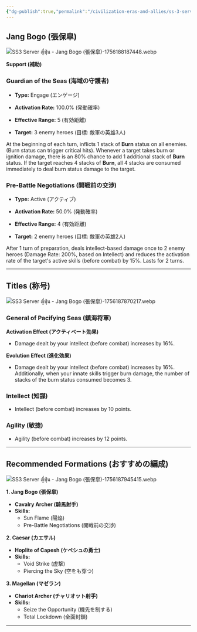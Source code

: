```yaml
---
{"dg-publish":true,"permalink":"/civilization-eras-and-allies/ss-3-server-jang-bogo/","tags":["#fleetingnote","Server-ญี่ปุ่น"]}
---
```


## Jang Bogo (張保皐)

![SS3 Server ญี่ปุ่น - Jang Bogo (張保皐)-1756188187448.webp](/img/user/_attachments/SS3%20Server%20%E0%B8%8D%E0%B8%B5%E0%B9%88%E0%B8%9B%E0%B8%B8%E0%B9%88%E0%B8%99%20-%20Jang%20Bogo%20(%E5%BC%B5%E4%BF%9D%E7%9A%90)-1756188187448.webp)

**Support (補助)**
### **Guardian of the Seas (海域の守護者)**

- **Type:** Engage (エンゲージ)

- **Activation Rate:** 100.0% (発動確率)

- **Effective Range:** 5 (有効距離)

- **Target:** 3 enemy heroes (目標: 敵軍の英雄3人)

At the beginning of each turn, inflicts 1 stack of **Burn** status on all enemies. (Burn status can trigger critical hits). Whenever a target takes burn or ignition damage, there is an 80% chance to add 1 additional stack of **Burn** status. If the target reaches 4 stacks of **Burn**, all 4 stacks are consumed immediately to deal burn status damage to the target.

### **Pre-Battle Negotiations (開戦前の交渉)**

- **Type:** Active (アクティブ)

- **Activation Rate:** 50.0% (発動確率)

- **Effective Range:** 4 (有効距離)

- **Target:** 2 enemy heroes (目標: 敵軍の英雄2人)

After 1 turn of preparation, deals intellect-based damage once to 2 enemy heroes (Damage Rate: 200%, based on Intellect) and reduces the activation rate of the target's active skills (before combat) by 15%. Lasts for 2 turns.

---
## Titles (称号)

![SS3 Server ญี่ปุ่น - Jang Bogo (張保皐)-1756187870217.webp](/img/user/_attachments/SS3%20Server%20%E0%B8%8D%E0%B8%B5%E0%B9%88%E0%B8%9B%E0%B8%B8%E0%B9%88%E0%B8%99%20-%20Jang%20Bogo%20(%E5%BC%B5%E4%BF%9D%E7%9A%90)-1756187870217.webp)

### General of Pacifying Seas (鎮海将軍)

**Activation Effect (アクティベート効果)**

- Damage dealt by your intellect (before combat) increases by 16%.

**Evolution Effect (進化効果)**

- Damage dealt by your intellect (before combat) increases by 16%. Additionally, when your innate skills trigger burn damage, the number of stacks of the burn status consumed becomes 3.

### **Intellect (知謀)**

- Intellect (before combat) increases by 10 points.

### **Agility (敏捷)**

- Agility (before combat) increases by 12 points.

---

## Recommended Formations (おすすめの編成)

![SS3 Server ญี่ปุ่น - Jang Bogo (張保皐)-1756187945415.webp](/img/user/_attachments/SS3%20Server%20%E0%B8%8D%E0%B8%B5%E0%B9%88%E0%B8%9B%E0%B8%B8%E0%B9%88%E0%B8%99%20-%20Jang%20Bogo%20(%E5%BC%B5%E4%BF%9D%E7%9A%90)-1756187945415.webp)

**1. Jang Bogo (張保皐)**

- **Cavalry Archer (騎馬射手)**
- **Skills:**
    - Sun Flame (陽焔)
    - Pre-Battle Negotiations (開戦前の交渉)

**2. Caesar (カエサル)**

- **Hoplite of Capesh (ケペシュの勇士)**
- **Skills:**
    - Void Strike (虚撃)
    - Piercing the Sky (空をも穿つ)

**3. Magellan (マゼラン)**
- **Chariot Archer (チャリオット射手)**
- **Skills:**
    - Seize the Opportunity (機先を制する)
    - Total Lockdown (全面封鎖)

---